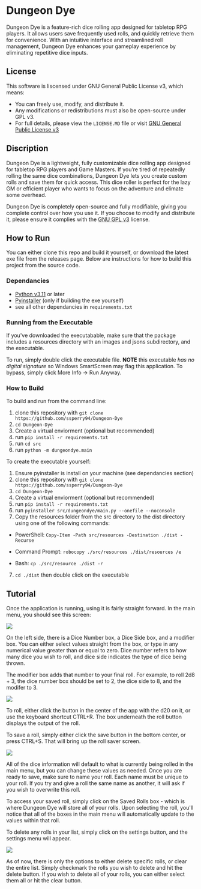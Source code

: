 
# Dungeon Dye

Dungeon Dye is a feature-rich dice rolling app designed for tabletop RPG players. It allows users save frequently used rolls, and quickly retrieve them for convenience. With an intuitive interface and streamlined roll management, Dungeon Dye enhances your gameplay experience by eliminating repetitive dice inputs.


## License

This software is liscensed under GNU General Public License v3, which means:

- You can freely use, modify, and distribute it.
- Any modifications or redistributions must also be open-source under GPL v3. 
- For full details, please view the `LICENSE.MD` file or visit [GNU General Public License v3](https://www.gnu.org/licenses/gpl-3.0.txt)






## Discription

Dungeon Dye is a lightweight, fully customizable dice rolling app designed for tabletop RPG players and Game Masters. If you’re tired of repeatedly rolling the same dice combinations, Dungeon Dye lets you create custom rolls and save them for quick access. This dice roller is perfect for the lazy GM or efficient player who wants to focus on the adventure and elimate some overhead. 

Dungeon Dye is completely open-source and fully modifiable, giving you complete control over how you use it. If you choose to modify and distribute it, please ensure it complies with the [GNU GPL v3](https://www.gnu.org/licenses/gpl-3.0.txt) license.
## How to Run

You can either clone this repo and build it yourself, or download the latest exe file from the releases page. Below are instructions for how to build this project from the source code. 

### Dependancies 
- [Python v3.11](https://www.python.org/downloads/) or later
- [Pyinstaller](https://pyinstaller.org/en/stable/installation.html) (only if building the exe yourself)
- see all other dependancies in `requirements.txt` 

### Running from the Executable 
If you've downloaded the executabable, make sure that the package includes a resources directory with an images and jsons subdirectory, and the executable. 

To run, simply double click the executable file. **NOTE** this executable  *has no digital signature* so Windows SmartScreen may flag this application. To bypass, simply click More Info -> Run Anyway.  
### How to Build 
To build and run from the command line:

1. clone this repository with `git clone https://github.com/ssperry94/Dungeon-Dye`
2. `cd Dungeon-Dye` 
3. Create a virtual enviorment (optional but recommended) 
4. run `pip install -r requirements.txt`
5. run `cd src` 
6. run `python -m dungeondye.main` 

To create the executable yourself: 

1. Ensure pyinstaller is install on your machine (see dependancies section)
2. clone this repository with `git clone https://github.com/ssperry94/Dungeon-Dye`
2. `cd Dungeon-Dye` 
3. Create a virtual enviorment (optional but recommended) 
4. run `pip install -r requirements.txt`
5. run `pyinstaller src/dungeondye/main.py --onefile --noconsole`
6. Copy the resources folder from the src directory to the dist directory using one of the following commands:
- PowerShell: `Copy-Item -Path src/resources -Destination ./dist -Recurse`

- Command Prompt: `robocopy ./src/resources ./dist/resources /e`

- Bash: `cp ./src/resource ./dist -r`

7. `cd ./dist` then double click on the executable
## Tutorial

Once the application is running, using it is fairly straight forward. In the main menu, you should see this screen:

<p><img src='/docs/main_menu.png'></p>

On the left side, there is a Dice Number box, a Dice Side box, and a modifier box. You can either select values straight from the box, or type in any numerical value greater than or equal to zero. Dice number refers to how many dice you wish to roll, and dice side indicates the type of dice being thrown. 

The modifier box adds that number to your final roll. For example, to roll 2d8 + 3, the dice number box should be set to 2, the dice side to 8, and the modifer to 3.  

<p><img src='/docs/2_d_8.png'></p>

To roll, either click the button in the center of the app with the d20 on it, or use the keyboard shortcut CTRL+R. The box underneath the roll button displays the output of the roll. 

To save a roll, simply either click the save button in the bottom center, or press CTRL+S. That will bring up the roll saver screen. 

<p><img src='/docs/save_menu.png'></p> 

All of the dice information will default to what is currently being rolled in the main menu, but you can change these values as needed. Once you are ready to save, make sure to name your roll. Each name must be unique to your roll. If you try and give a roll the same name as another, it will ask if you wish to overwrite this roll. 

To access your saved roll, simply click on the Saved Rolls box - which is where Dungeon Dye will store all of your rolls. Upon selecting the roll, you'll notice that all of the boxes in the main menu will automatically update to the values within that roll. 

To delete any rolls in your list, simply click on the settings button, and the settings menu will appear. 

<p><img src='/docs/settings.png'></p>

As of now, there is only the options to either delete specific rolls, or clear the entire list. Simply checkmark the rolls you wish to delete and hit the delete button. If you wish to delete all of your rolls, you can either select them all or hit the clear button. 